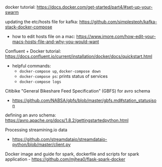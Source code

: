 docker tutorial: https://docs.docker.com/get-started/part4/#set-up-your-swarm

updating the etc/hosts file for kafka: https://github.com/simplesteph/kafka-stack-docker-compose
- how to edit hosts file on a mac: https://www.imore.com/how-edit-your-macs-hosts-file-and-why-you-would-want


Confluent + Docker tutorial: https://docs.confluent.io/current/installation/docker/docs/quickstart.html
- helpful commands:
  - `docker-compose up`, `docker-compose down`
  - `docker-compose ps`: prints status of services
  - `docker-compose logs`


Citibike "General Bikeshare Feed Specification" (GBFS) for avro schema
- https://github.com/NABSA/gbfs/blob/master/gbfs.md#station_statusjson


defining an avro schema:
https://avro.apache.org/docs/1.8.2/gettingstartedpython.html

Processing streamining.io data
- https://github.com/streamdataio/streamdataio-python/blob/master/client.py

Docker image and guide for spark, dockerfile and scripts for spark application - https://github.com/mjhea0/flask-spark-docker
